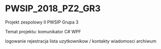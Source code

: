 # PWSIP_2018_PZ2_GR3
Projekt zespolowy II PWSIP Grupa 3

Temat projektu: komunikator C# WPF

logowanie
rejestracja
lista uzytkownikow / kontakty
wiadomosci
archiwum 
